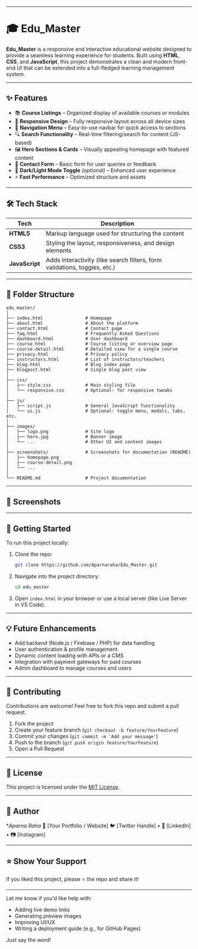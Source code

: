 
---

# 🎓 Edu_Master

**Edu_Master** is a responsive and interactive educational website designed to provide a seamless learning experience for students. Built using **HTML**, **CSS**, and **JavaScript**, this project demonstrates a clean and modern front-end UI that can be extended into a full-fledged learning management system.

---

## ✨ Features

- 📚 **Course Listings** – Organized display of available courses or modules
- 🎨 **Responsive Design** – Fully responsive layout across all device sizes
- 🧭 **Navigation Menu** – Easy-to-use navbar for quick access to sections
- 🔍 **Search Functionality** – Real-time filtering/search for content (JS-based)
- 🖼️ **Hero Sections & Cards** – Visually appealing homepage with featured content
- 💬 **Contact Form** – Basic form for user queries or feedback
- 🌙 **Dark/Light Mode Toggle** *(optional)* – Enhanced user experience
- ⚡ **Fast Performance** – Optimized structure and assets

---

## 🛠️ Tech Stack

| Tech           | Description                                                                 |
|----------------|-----------------------------------------------------------------------------|
| **HTML5**      | Markup language used for structuring the content                            |
| **CSS3**       | Styling the layout, responsiveness, and design elements                     |
| **JavaScript** | Adds interactivity (like search filters, form validations, toggles, etc.)   |

---

## 📂 Folder Structure
```
edu_master/
│
├── index.html                # Homepage
├── about.html                # About the platform
├── contact.html              # Contact page
├── faq.html                  # Frequently Asked Questions
├── dashboard.html            # User dashboard
├── course.html               # Course listing or overview page
├── course-detail.html        # Detailed view for a single course
├── privacy.html              # Privacy policy
├── instructors.html          # List of instructors/teachers
├── blog.html                 # Blog index page
├── blogpost.html             # Single blog post view
│
├── css/
│   ├── style.css             # Main styling file
│   └── responsive.css        # Optional: for responsive tweaks
│
├── js/
│   ├── script.js             # General JavaScript functionality
│   └── ui.js                 # Optional: toggle menu, modals, tabs, etc.
│
├── images/
│   ├── logo.png              # Site logo
│   ├── hero.jpg              # Banner image
│   └── ...                   # Other UI and content images
│
├── screenshots/              # Screenshots for documentation (README)
│   ├── homepage.png
│   ├── course-detail.png
│   └── ...
│
└── README.md                 # Project documentation
```

---

## 📸 Screenshots



---

## 🚀 Getting Started

To run this project locally:

1. Clone the repo:
   ```bash
   git clone https://github.com/Aparnaraha/Edu_Master.git


2. Navigate into the project directory:

   ```bash
   cd edu_master
   ```
3. Open `index.html` in your browser or use a local server (like Live Server in VS Code).

---

## 💡 Future Enhancements

* Add backend (Node.js / Firebase / PHP) for data handling
* User authentication & profile management
* Dynamic content loading with APIs or a CMS
* Integration with payment gateways for paid courses
* Admin dashboard to manage courses and users

---

## 🙌 Contributing

Contributions are welcome! Feel free to fork this repo and submit a pull request.

1. Fork the project
2. Create your feature branch (`git checkout -b feature/YourFeature`)
3. Commit your changes (`git commit -m 'Add your message'`)
4. Push to the branch (`git push origin feature/YourFeature`)
5. Open a Pull Request

---

## 📄 License

This project is licensed under the [MIT License](LICENSE).

---

## 👤 Author

**Aparna Raha*
🔗 \[Your Portfolio / Website]
🐦 \[Twitter Handle] • 💼 \[LinkedIn] • 📷 \[Instagram]

---

## ⭐ Show Your Support

If you liked this project, please ⭐ the repo and share it!



---

Let me know if you'd like help with:

- Adding live demo links
- Generating preview images
- Improving UI/UX
- Writing a deployment guide (e.g., for GitHub Pages)

Just say the word!
